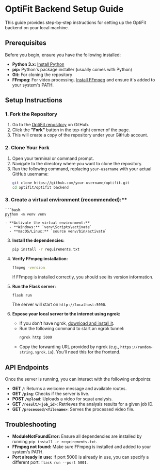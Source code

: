# OptiFit Backend Setup Guide

This guide provides step-by-step instructions for setting up the OptiFit backend on your local machine.

## Prerequisites

Before you begin, ensure you have the following installed:

- **Python 3.x:** [Install Python](https://www.python.org/downloads/)
- **pip:** Python's package installer (usually comes with Python)
- **Git:** For cloning the repository
- **FFmpeg:** For video processing. [Install FFmpeg](https://ffmpeg.org/download.html) and ensure it's added to your system's PATH.

## Setup Instructions

### 1. Fork the Repository

1.  Go to the [OptiFit repository](https://github.com/your-username/optifit) on GitHub.
2.  Click the **"Fork"** button in the top-right corner of the page.
3.  This will create a copy of the repository under your GitHub account.

### 2. Clone Your Fork

1.  Open your terminal or command prompt.
2.  Navigate to the directory where you want to clone the repository.
3.  Run the following command, replacing `your-username` with your actual GitHub username:
    ```bash
    git clone https://github.com/your-username/optifit.git
    cd optifit/optifit backend
    ```

### 3. Create a virtual environment (recommended):**
    ```bash
    python -m venv venv
    ```
    - **Activate the virtual environment:**
      - **Windows:** `venv\Scripts\activate`
      - **macOS/Linux:** `source venv/bin/activate`

3.  **Install the dependencies:**
    ```bash
    pip install -r requirements.txt
    ```

4.  **Verify FFmpeg installation:**
    ```bash
    ffmpeg -version
    ```
    If FFmpeg is installed correctly, you should see its version information.

5.  **Run the Flask server:**
    ```bash
    flask run
    ```
    The server will start on `http://localhost:5000`.

6.  **Expose your local server to the internet using ngrok:**
    - If you don't have ngrok, [download and install it](https://ngrok.com/download).
    - Run the following command to start an ngrok tunnel:
      ```bash
      ngrok http 5000
      ```
    - Copy the forwarding URL provided by ngrok (e.g., `https://random-string.ngrok.io`). You'll need this for the frontend.

## API Endpoints

Once the server is running, you can interact with the following endpoints:

- **GET `/`**: Returns a welcome message and available routes.
- **GET `/ping`**: Checks if the server is live.
- **POST `/upload`**: Uploads a video for squat analysis.
- **GET `/result/<job_id>`**: Retrieves the analysis results for a given job ID.
- **GET `/processed/<filename>`**: Serves the processed video file.

## Troubleshooting

- **ModuleNotFoundError:** Ensure all dependencies are installed by running `pip install -r requirements.txt`.
- **FFmpeg not found:** Make sure FFmpeg is installed and added to your system's PATH.
- **Port already in use:** If port 5000 is already in use, you can specify a different port: `flask run --port 5001`.